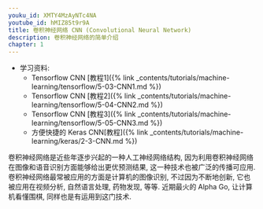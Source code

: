 ```yaml
---
youku_id: XMTY4MzAyNTc4NA
youtube_id: hMIZ85t9r9A
title: 卷积神经网络 CNN (Convolutional Neural Network)
description: 卷积神经网络的简单介绍
chapter: 1
---
```

* 学习资料: 
  * Tensorflow CNN [教程1]({% link _contents/tutorials/machine-learning/tensorflow/5-03-CNN1.md %})
  * Tensorflow CNN [教程2]({% link _contents/tutorials/machine-learning/tensorflow/5-04-CNN2.md %})
  * Tensorflow CNN [教程3]({% link _contents/tutorials/machine-learning/tensorflow/5-05-CNN3.md %})
  * 方便快捷的 Keras CNN[教程]({% link _contents/tutorials/machine-learning/keras/2-3-CNN.md %})


卷积神经网络是近些年逐步兴起的一种人工神经网络结构, 因为利用卷积神经网络在图像和语音识别方面能够给出更优预测结果, 这一种技术也被广泛的传播可应用. 卷积神经网络最常被应用的方面是计算机的图像识别, 不过因为不断地创新, 它也被应用在视频分析, 自然语言处理, 药物发现, 等等. 近期最火的 Alpha Go, 让计算机看懂围棋, 同样也是有运用到这门技术.

